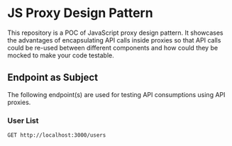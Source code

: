 # JS Proxy Design Pattern
This repository is a POC of JavaScript proxy design pattern. It showcases the advantages of encapsulating API calls inside proxies so that API calls could be re-used between different components and how could they be mocked to make your code testable.


## Endpoint as Subject

The following endpoint(s) are used for testing API consumptions using API proxies.

### User List
```
GET http://localhost:3000/users
```
